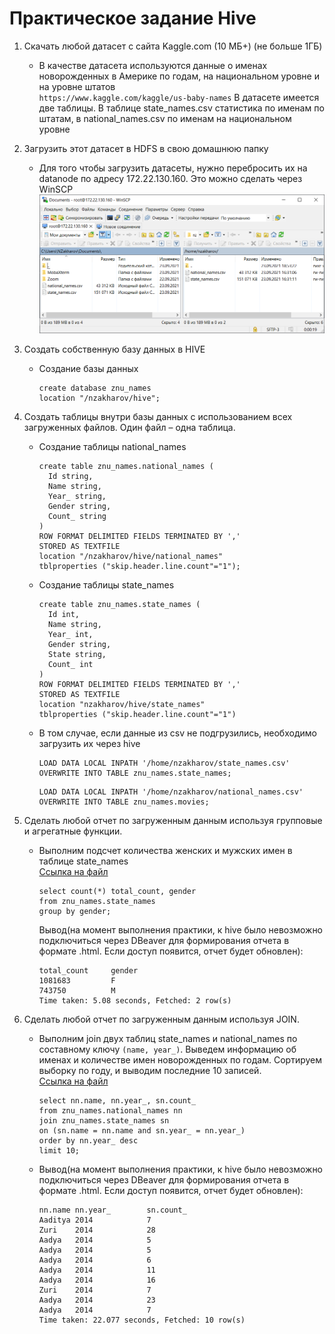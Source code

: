 # Практическое задание Hive

1. Скачать любой датасет с сайта Kaggle.com (10 МБ+) (не больше 1ГБ)

    * В качестве датасета используются данные о именах новорожденных в Америке по годам, на национальном уровне и на уровне штатов  
    `https://www.kaggle.com/kaggle/us-baby-names`
    В датасете имеется две таблицы. В таблице state_names.csv статистика по именам по штатам, в national_names.csv по именам на национальном уровне
1. Загрузить этот датасет в HDFS в свою домашнюю папку

    * Для того чтобы загрузить датасеты, нужно перебросить их на datanode по адресу 172.22.130.160. Это можно сделать через WinSCP  
      ![WinSCP](img/WinSCP.PNG)

1. Создать собственную базу данных в HIVE

    * Создание базы данных  
      ```
      create database znu_names
      location "/nzakharov/hive";
      ```

1. Создать таблицы внутри базы данных с использованием всех загруженных файлов. Один файл – одна таблица.

    * Создание таблицы national_names  
      ```
      create table znu_names.national_names (
        Id string,
        Name string,
        Year_ string,
        Gender string,
        Count_ string
      )
      ROW FORMAT DELIMITED FIELDS TERMINATED BY ','
      STORED AS TEXTFILE
      location "/nzakharov/hive/national_names"
      tblproperties ("skip.header.line.count"="1");
      ```

    * Создание таблицы state_names  
      ```
      create table znu_names.state_names (
        Id int,
        Name string,
        Year_ int,
        Gender string,
        State string,
        Count_ int
      )
      ROW FORMAT DELIMITED FIELDS TERMINATED BY ','
      STORED AS TEXTFILE
      location "nzakharov/hive/state_names"
      tblproperties ("skip.header.line.count"="1")
      ```

    * В том случае, если данные из csv не подгрузились, необходимо загрузить их через hive  
      ```
      LOAD DATA LOCAL INPATH '/home/nzakharov/state_names.csv' OVERWRITE INTO TABLE znu_names.state_names;
      ```
      ```
      LOAD DATA LOCAL INPATH '/home/nzakharov/national_names.csv' OVERWRITE INTO TABLE znu_names.movies;
      ```

1. Сделать любой отчет по загруженным данным используя групповые и агрегатные функции.

    * Выполним подсчет количества женских и мужских имен в таблице state_names  
    [Ссылка на файл](src/1.sql)  
      ```
      select count(*) total_count, gender
      from znu_names.state_names
      group by gender;
      ```
      Вывод(на момент выполнения практики, к hive было невозможно подключиться через DBeaver для формирования отчета в формате .html. Если доступ появится, отчет будет обновлен):  
      ```
      total_count     gender
      1081683         F
      743750          M
      Time taken: 5.08 seconds, Fetched: 2 row(s)
      ```

1. Сделать любой отчет по загруженным данным используя JOIN.

    * Выполним join двух таблиц state_names и national_names по составному ключу `(name, year_)`. Выведем информацию об именах и количестве имен новорожденных по годам. Сортируем выборку по году, и выводим последние 10 записей.  
    [Ссылка на файл](src/2.sql)  
      ```
      select nn.name, nn.year_, sn.count_
      from znu_names.national_names nn
      join znu_names.state_names sn
      on (sn.name = nn.name and sn.year_ = nn.year_)
      order by nn.year_ desc
      limit 10;
      ```
    * Вывод(на момент выполнения практики, к hive было невозможно подключиться через DBeaver для формирования отчета в формате .html. Если доступ появится, отчет будет обновлен):
      ```
      nn.name nn.year_        sn.count_
      Aaditya 2014            7
      Zuri    2014            28
      Aadya   2014            5
      Aadya   2014            5
      Aadya   2014            6
      Aadya   2014            11
      Aadya   2014            16
      Zuri    2014            7
      Aadya   2014            23
      Aadya   2014            7
      Time taken: 22.077 seconds, Fetched: 10 row(s)
      ```